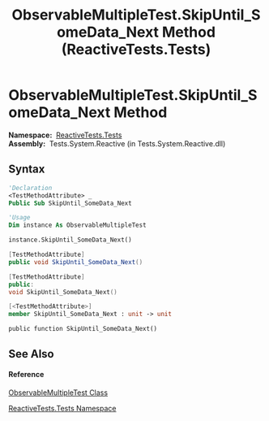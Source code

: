 ﻿---
title: ObservableMultipleTest.SkipUntil_SomeData_Next Method  (ReactiveTests.Tests)
TOCTitle: SkipUntil_SomeData_Next Method
ms:assetid: M:ReactiveTests.Tests.ObservableMultipleTest.SkipUntil_SomeData_Next
ms:mtpsurl: https://msdn.microsoft.com/en-us/library/reactivetests.tests.observablemultipletest.skipuntil_somedata_next(v=VS.103)
ms:contentKeyID: 36619814
ms.date: 06/28/2011
mtps_version: v=VS.103
f1_keywords:
- ReactiveTests.Tests.ObservableMultipleTest.SkipUntil_SomeData_Next
dev_langs:
- CSharp
- JScript
- VB
- FSharp
- c++
---

# ObservableMultipleTest.SkipUntil\_SomeData\_Next Method

**Namespace:**  [ReactiveTests.Tests](hh289046\(v=vs.103\).md)  
**Assembly:**  Tests.System.Reactive (in Tests.System.Reactive.dll)

## Syntax

``` vb
'Declaration
<TestMethodAttribute> _
Public Sub SkipUntil_SomeData_Next
```

``` vb
'Usage
Dim instance As ObservableMultipleTest

instance.SkipUntil_SomeData_Next()
```

``` csharp
[TestMethodAttribute]
public void SkipUntil_SomeData_Next()
```

``` c++
[TestMethodAttribute]
public:
void SkipUntil_SomeData_Next()
```

``` fsharp
[<TestMethodAttribute>]
member SkipUntil_SomeData_Next : unit -> unit 
```

``` jscript
public function SkipUntil_SomeData_Next()
```

## See Also

#### Reference

[ObservableMultipleTest Class](hh303586\(v=vs.103\).md)

[ReactiveTests.Tests Namespace](hh289046\(v=vs.103\).md)

